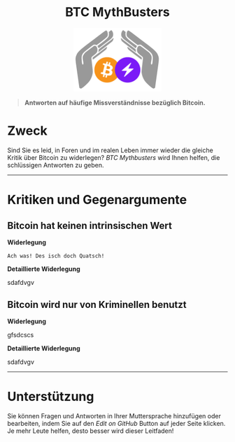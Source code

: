 <div align="center">
  <h1>BTC MythBusters</h1>
  <img width="200" src="..\_images\Logo-BTCMythBusters.png" alt="logo of BTC MythBusters">
</div>

> **Antworten auf häufige Missverständnisse bezüglich Bitcoin.**

# Zweck

Sind Sie es leid, in Foren und im realen Leben immer wieder die gleiche Kritik über Bitcoin zu widerlegen? *BTC Mythbusters* wird Ihnen helfen, die schlüssigen Antworten zu geben.

***

# Kritiken und Gegenargumente

## Bitcoin hat keinen intrinsischen Wert

**Widerlegung**

  ```
  Ach was! Des isch doch Quatsch!
  ```

**Detaillierte Widerlegung**

sdafdvgv

## Bitcoin wird nur von Kriminellen benutzt

**Widerlegung**

gfsdcscs

**Detaillierte Widerlegung**

sdafdvgv

***

# Unterstützung

Sie können Fragen und Antworten in Ihrer Muttersprache hinzufügen oder bearbeiten, indem Sie auf den *Edit on GitHub* Button auf jeder Seite klicken. Je mehr Leute helfen, desto besser wird dieser Leitfaden!